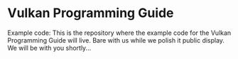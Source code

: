 Vulkan Programming Guide
========================

Example code: This is the repository where the example code for
the Vulkan Programming Guide will live. Bare with us while we polish
it public display. We will be with you shortly...
